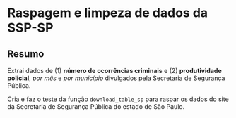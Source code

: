 Raspagem e limpeza de dados da SSP-SP
================


## Resumo

Extrai dados de (1) __número de ocorrências criminais__ e (2) __produtividade policial__, _por mês_ e _por município_ divulgados pela Secretaria de Segurança Pública.

Cria e faz o teste da função `download_table_sp` para raspar os dados do site da Secretaria de Segurança Pública do estado de São Paulo.

